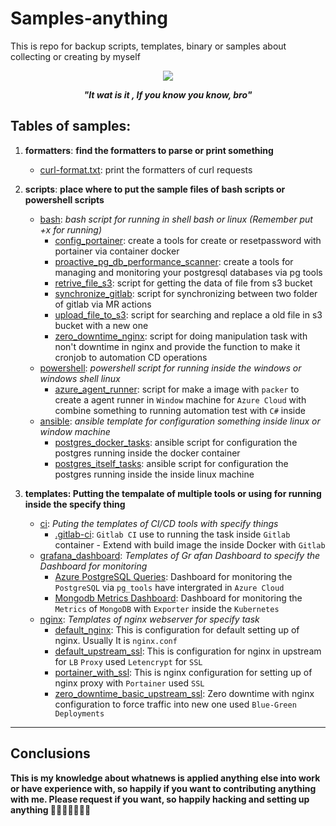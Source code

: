 # Samples-anything

This is repo for backup scripts, templates, binary or samples about collecting or creating by myself

<div align="center">
    <img src="https://media1.giphy.com/media/3orieS4jfHJaKwkeli/giphy.gif">
    <strong><em><p style="text-align: center;">"It wat is it , If you know you know, bro"</p></em></strong>
</div>

## Tables of samples:
1. **formatters**: **find the formatters to parse or print something**
    - [curl-format.txt](./formatters/curl/curl-format.txt): print the formatters of curl requests

2. **scripts**: **place where to put the sample files of bash scripts or powershell scripts**
    - [bash](./scripts/bash/): *bash script for running in shell bash or linux (Remember put +x for running)*
      - [config_portainer](./scripts/bash/config_portainer.sh): create a tools for create or resetpassword with portainer via container docker
      - [proactive_pg_db_performance_scanner](./scripts/bash/proactive_pg_db_performance_scanner.sh): create a tools for managing and monitoring your postgresql databases via pg tools
      - [retrive_file_s3](./scripts/bash/retrive_file_s3.sh): script for getting the data of file from s3 bucket
      - [synchronize_gitlab](./scripts/bash/synchronize_gitlab.sh): script for synchronizing between two folder of gitlab via MR actions
      - [upload_file_to_s3](./scripts/bash/upload_file_s3.sh): script for searching and replace a old file in s3 bucket with a new one
      - [zero_downtime_nginx](./scripts/bash/zero_downtime_nginx.sh): script for doing manipulation task with non't downtime in nginx and provide the function to make it cronjob to automation CD operations
   - [powershell](./scripts/powershell/): *powershell script for running inside the windows or windows shell linux*
      - [azure_agent_runner](./scripts/powershell/azure_agent_runner.ps1): script for make a image with `packer` to create a agent runner in `Window` machine for `Azure Cloud` with combine something to running automation test with `C#` inside
   - [ansible](./scripts/ansible/): *ansible template for configuration something inside linux or window machine*
      - [postgres_docker_tasks](./scripts/ansible/postgres_docker_tasks.yaml): ansible script for configuration the postgres running inside the docker container
      - [postgres_itself_tasks](./scripts/ansible/postgres_itself_tasks.yaml): ansible script for configuration the postgres running inside the inside linux machine 

3. **templates: Putting the tempalate of multiple tools or using for running inside the specify thing**
   - [ci](./templates/ci/): *Puting the templates of CI/CD tools with specify things*
      - [.gitlab-ci](./templates/ci/.gitlab-ci.yml): `Gitlab CI` use to running the task inside `Gitlab` container - Extend with build image the inside Docker with `Gitlab`
   - [grafana_dashboard](./templates/grafana_dashboards/): *Templates of Gr afan Dashboard to specify the Dashboard for monitoring*
      - [Azure PostgreSQL Queries](./templates/grafana_dashboards/Azure%20PostgreSQL%20Queries-1692262468003.json): Dashboard for monitoring the `PostgreSQL` via `pg_tools` have intergrated in `Azure Cloud`
      - [Mongodb Metrics Dashboard](./templates/grafana_dashboards/Mongodb%20Metrics%20Dashboard-1692262571804.json): Dashboard for monitoring the `Metrics` of `MongoDB` with `Exporter` inside the `Kubernetes`
   - [nginx](./templates/nginx/): *Templates of nginx webserver for specify task*
      - [default_nginx](./templates/nginx/default_nginx.conf): This is configuration for default setting up of nginx. Usually It is `nginx.conf`
      - [default_upstream_ssl](./templates/nginx/default_upstream_ssl.conf): This is configuration for nginx in upstream for `LB` `Proxy` used `Letencrypt` for `SSL`
      - [portainer_with_ssl](./templates/nginx/portainer_with_ssl.conf): This is nginx configuration for setting up of nginx proxy with `Portainer` used `SSL`
      - [zero_downtime_basic_upstream_ssl](./templates/nginx/zero_downtime_basic_upstream_ssl.conf): Zero downtime with nginx configuration to force traffic into new one used `Blue-Green Deployments`

---
## Conclusions 
**This is my knowledge about whatnews is applied anything else into work or have experience with, so happily if you want to contributing anything with me. Please request if you want, so happily hacking and setting up anything :rocket::rocket::rocket::rocket::rocket::rocket::rocket:**
